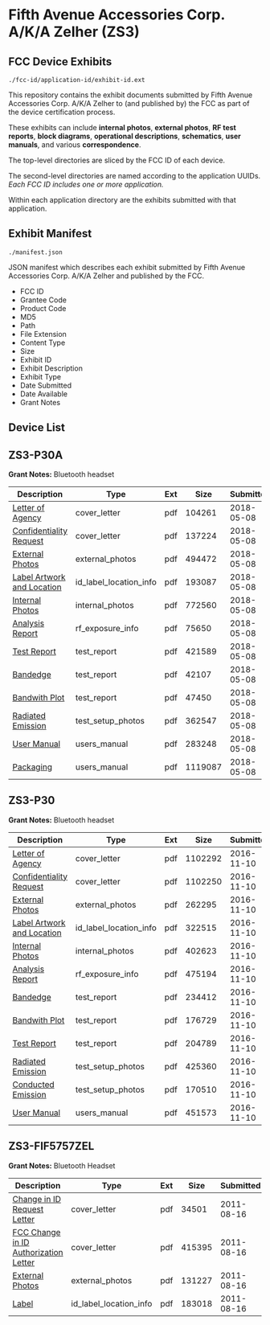 # Fifth Avenue Accessories Corp.  A/K/A Zelher (ZS3)
## FCC Device Exhibits

```
./fcc-id/application-id/exhibit-id.ext
```

This repository contains the exhibit documents submitted by Fifth Avenue Accessories Corp.  A/K/A Zelher to (and published by) the FCC as part of the device certification process.

These exhibits can include **internal photos**, **external photos**, **RF test reports**, **block diagrams**, **operational descriptions**, **schematics**, **user manuals**, and various **correspondence**.

The top-level directories are sliced by the FCC ID of each device.

The second-level directories are named according to the application UUIDs. *Each FCC ID includes one or more application.*

Within each application directory are the exhibits submitted with that application. 

## Exhibit Manifest

```
./manifest.json
```

JSON manifest which describes each exhibit submitted by Fifth Avenue Accessories Corp.  A/K/A Zelher and published by the FCC.

- FCC ID
- Grantee Code
- Product Code
- MD5
- Path
- File Extension
- Content Type
- Size
- Exhibit ID
- Exhibit Description
- Exhibit Type
- Date Submitted
- Date Available
- Grant Notes

## Device List
## ZS3-P30A
**Grant Notes:** Bluetooth headset

| Description | Type | Ext | Size | Submitted | Available |
| ----------- | ---- | --- | ---- | --------- | --------- |
| [Letter of Agency](ZS3-P30A/2cdb8090b714aeecd6a4f7a6ebd10e9d/3843961.pdf) | cover_letter | pdf | 104261 | 2018-05-08 | 2018-05-08 |
| [Confidentiality Request](ZS3-P30A/2cdb8090b714aeecd6a4f7a6ebd10e9d/3843962.pdf) | cover_letter | pdf | 137224 | 2018-05-08 | 2018-05-08 |
| [External Photos](ZS3-P30A/2cdb8090b714aeecd6a4f7a6ebd10e9d/3843972.pdf) | external_photos | pdf | 494472 | 2018-05-08 | 2018-05-08 |
| [Label Artwork and Location](ZS3-P30A/2cdb8090b714aeecd6a4f7a6ebd10e9d/3843974.pdf) | id_label_location_info | pdf | 193087 | 2018-05-08 | 2018-05-08 |
| [Internal Photos](ZS3-P30A/2cdb8090b714aeecd6a4f7a6ebd10e9d/3843973.pdf) | internal_photos | pdf | 772560 | 2018-05-08 | 2018-05-08 |
| [Analysis Report](ZS3-P30A/2cdb8090b714aeecd6a4f7a6ebd10e9d/3843975.pdf) | rf_exposure_info | pdf | 75650 | 2018-05-08 | 2018-05-08 |
| [Test Report](ZS3-P30A/2cdb8090b714aeecd6a4f7a6ebd10e9d/3843967.pdf) | test_report | pdf | 421589 | 2018-05-08 | 2018-05-08 |
| [Bandedge](ZS3-P30A/2cdb8090b714aeecd6a4f7a6ebd10e9d/3843968.pdf) | test_report | pdf | 42107 | 2018-05-08 | 2018-05-08 |
| [Bandwith Plot](ZS3-P30A/2cdb8090b714aeecd6a4f7a6ebd10e9d/3843970.pdf) | test_report | pdf | 47450 | 2018-05-08 | 2018-05-08 |
| [Radiated Emission](ZS3-P30A/2cdb8090b714aeecd6a4f7a6ebd10e9d/3843971.pdf) | test_setup_photos | pdf | 362547 | 2018-05-08 | 2018-05-08 |
| [User Manual](ZS3-P30A/2cdb8090b714aeecd6a4f7a6ebd10e9d/3843963.pdf) | users_manual | pdf | 283248 | 2018-05-08 | 2018-05-08 |
| [Packaging](ZS3-P30A/2cdb8090b714aeecd6a4f7a6ebd10e9d/3843969.pdf) | users_manual | pdf | 1119087 | 2018-05-08 | 2018-05-08 |
## ZS3-P30
**Grant Notes:** Bluetooth headset

| Description | Type | Ext | Size | Submitted | Available |
| ----------- | ---- | --- | ---- | --------- | --------- |
| [Letter of Agency](ZS3-P30/221997cef60023a967a028cf26a9bc26/3192138.pdf) | cover_letter | pdf | 1102292 | 2016-11-10 | 2016-11-10 |
| [Confidentiality Request](ZS3-P30/221997cef60023a967a028cf26a9bc26/3192139.pdf) | cover_letter | pdf | 1102250 | 2016-11-10 | 2016-11-10 |
| [External Photos](ZS3-P30/221997cef60023a967a028cf26a9bc26/3192149.pdf) | external_photos | pdf | 262295 | 2016-11-10 | 2016-11-10 |
| [Label Artwork and Location](ZS3-P30/221997cef60023a967a028cf26a9bc26/3192154.pdf) | id_label_location_info | pdf | 322515 | 2016-11-10 | 2016-11-10 |
| [Internal Photos](ZS3-P30/221997cef60023a967a028cf26a9bc26/3192150.pdf) | internal_photos | pdf | 402623 | 2016-11-10 | 2016-11-10 |
| [Analysis Report](ZS3-P30/221997cef60023a967a028cf26a9bc26/3192155.pdf) | rf_exposure_info | pdf | 475194 | 2016-11-10 | 2016-11-10 |
| [Bandedge](ZS3-P30/221997cef60023a967a028cf26a9bc26/3192144.pdf) | test_report | pdf | 234412 | 2016-11-10 | 2016-11-10 |
| [Bandwith Plot](ZS3-P30/221997cef60023a967a028cf26a9bc26/3192145.pdf) | test_report | pdf | 176729 | 2016-11-10 | 2016-11-10 |
| [Test Report](ZS3-P30/221997cef60023a967a028cf26a9bc26/3192146.pdf) | test_report | pdf | 204789 | 2016-11-10 | 2016-11-10 |
| [Radiated Emission](ZS3-P30/221997cef60023a967a028cf26a9bc26/3192147.pdf) | test_setup_photos | pdf | 425360 | 2016-11-10 | 2016-11-10 |
| [Conducted Emission](ZS3-P30/221997cef60023a967a028cf26a9bc26/3192148.pdf) | test_setup_photos | pdf | 170510 | 2016-11-10 | 2016-11-10 |
| [User Manual](ZS3-P30/221997cef60023a967a028cf26a9bc26/3192140.pdf) | users_manual | pdf | 451573 | 2016-11-10 | 2016-11-10 |
## ZS3-FIF5757ZEL
**Grant Notes:** Bluetooth Headset

| Description | Type | Ext | Size | Submitted | Available |
| ----------- | ---- | --- | ---- | --------- | --------- |
| [Change in ID Request Letter](ZS3-FIF5757ZEL/8e80db22ed38fa07c765debf59f10c88/1523868.pdf) | cover_letter | pdf | 34501 | 2011-08-16 | 2011-08-16 |
| [FCC Change in ID Authorization Letter](ZS3-FIF5757ZEL/8e80db22ed38fa07c765debf59f10c88/1523870.pdf) | cover_letter | pdf | 415395 | 2011-08-16 | 2011-08-16 |
| [External Photos](ZS3-FIF5757ZEL/8e80db22ed38fa07c765debf59f10c88/1523869.pdf) | external_photos | pdf | 131227 | 2011-08-16 | 2011-08-16 |
| [Label](ZS3-FIF5757ZEL/8e80db22ed38fa07c765debf59f10c88/1523871.pdf) | id_label_location_info | pdf | 183018 | 2011-08-16 | 2011-08-16 |
